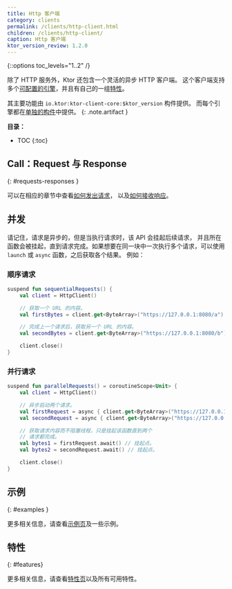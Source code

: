 ```yaml
---
title: Http 客户端
category: clients
permalink: /clients/http-client.html
children: /clients/http-client/
caption: Http 客户端
ktor_version_review: 1.2.0
---
```


{::options toc_levels="1..2" /}

除了 HTTP 服务外，Ktor 还包含一个灵活的异步 HTTP 客户端。
这个客户端支持多个[可配置的引擎](/clients/http-client/engines.html)，并且有自己的一组[特性](/clients/http-client/features.html)。

其主要功能由 `io.ktor:ktor-client-core:$ktor_version` 构件提供。
而每个引擎都在[单独的构件](/clients/http-client/engines.html)中提供。
{: .note.artifact }

**目录：**

* TOC
{:toc}

## Call：Request 与 Response

{: #requests-responses }

可以在相应的章节中查看[如何发出请求](/clients/http-client/calls/requests.html)，
以及[如何接收响应](/clients/http-client/calls/responses.html)。

## 并发

请记住，请求是异步的，但是当执行请求时，该 API 会挂起后续请求，
并且所在函数会被挂起，直到请求完成。如果想要在同一块中一次<!--
-->执行多个请求，可以使用 `launch` 或 `async` 函数，之后获取各个结果。
例如：

### 顺序请求

```kotlin
suspend fun sequentialRequests() {
    val client = HttpClient()

    // 获取一个 URL 的内容。
    val firstBytes = client.get<ByteArray>("https://127.0.0.1:8080/a")

    // 完成上一个请求后，获取另一个 URL 的内容。
    val secondBytes = client.get<ByteArray>("https://127.0.0.1:8080/b")

    client.close()
}
```

### 并行请求

```kotlin
suspend fun parallelRequests() = coroutineScope<Unit> {
    val client = HttpClient()

    // 异步启动两个请求。
    val firstRequest = async { client.get<ByteArray>("https://127.0.0.1:8080/a") }
    val secondRequest = async { client.get<ByteArray>("https://127.0.0.1:8080/b") }

    // 获取请求内容而不阻塞线程，只是挂起该函数直到两个
    // 请求都完成。
    val bytes1 = firstRequest.await() // 挂起点。
    val bytes2 = secondRequest.await() // 挂起点。

    client.close()
}
```

## 示例
{: #examples }

更多相关信息，请查看[示例页](/clients/http-client/examples.html)及一些示例。

## 特性
{: #features}

更多相关信息，请查看[特性页](/clients/http-client/features.html)以及所有可用特性。
